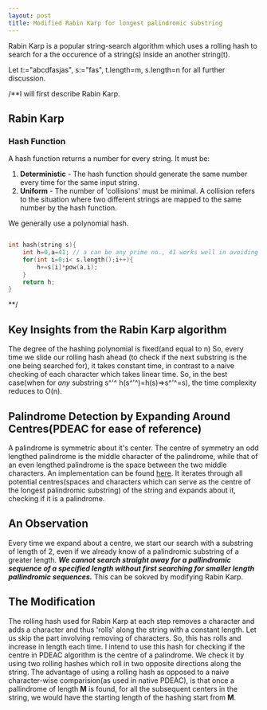```yaml
---
layout: post
title: Modified Rabin Karp for longest palindromic substring
---
```


Rabin Karp is a popular string-search algorithm which uses a rolling hash to search for a the occurence of a string(s) inside an another string(t).

Let t:="abcdfasjas", s:="fas", t.length=m, s.length=n for all further discussion.

/**I will first describe Rabin Karp.

## Rabin Karp

### Hash Function

A hash function returns a number for every string. It must be:
1. **Deterministic** - The hash function should generate the same number every time for the same input string.
2. **Uniform** - The number of 'collisions' must be minimal. A collision refers to the situation where two different strings are mapped to the same number by the hash function.

We generally use a polynomial hash.

```cpp

int hash(string s){
	int h=0,a=41; // a can be any prime no., 41 works well in avoiding collisions 
	for(int i=0;i< s.length();i++){
		h+=s[i]*pow(a,i);
	}
	return h;
}
```
**/
## Key Insights from the Rabin Karp algorithm

The degree of the hashing polynomial is fixed(and equal to n)
So, every time we slide our rolling hash ahead (to check if the next substring is the one being searched for), it takes constant time, in contrast to a naive checking of each character which takes linear time.
So, in the best case(when for *any* substring s^'^ h(s^'^)=h(s)=>s^'^=s), the time complexity reduces to O(n).

## Palindrome Detection by Expanding Around Centres(PDEAC for ease of reference)

A palindrome is symmetric about it's center. The centre of symmetry an odd lengthed palindrome is the middle character of the palindrome, while that of an even lengthed palindrome is the space between the two middle characters. An implementation can be found [here](https://www.geeksforgeeks.org/longest-palindromic-substring-set-2/).
It iterates through all potential centres(spaces and characters which can serve as the centre of the longest palindromic substring) of the string and expands about it, checking if it is a palindrome.

## An Observation

Every time we expand about a centre, we start our search with a substring of length of 2, even if we already know of a palindromic substring of a greater length. ***We cannot search straight away for a pallindromic sequence of a specified length without first searching for smaller length pallindromic sequences.***
This can be sokved by modifying Rabin Karp.

## The Modification

The rolling hash used for Rabin Karp at each step removes a character and adds a character and thus 'rolls' along the string with a constant length. Let us skip the part involving removing of characters. So, this has rolls and increase in length each time.
I intend to use this hash for checking if the centre in PDEAC algorithm is the centre of a palindrome. We check it by using two rolling hashes which roll in two opposite directions along the string.
The advantage of using a rolling hash as opposed to a naive character-wise comparision(as used in native PDEAC), is that once a pallindrome of length **M** is found, for all the subsequent centers in the string, we would have the starting length of the hashing start from **M**.
 